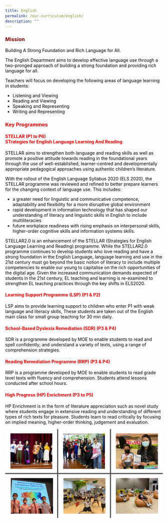 ```yaml
---
title: English
permalink: /our-curriculum/english/
description: ""
---
```

<h3><span style="color: #800000;"><strong>Mission</strong></span></h3>
<p><span style="color: #000000;">Building A Strong Foundation and Rich Language for All.</span></p>
<p><span style="color: #000000;">The English Department aims to develop effective language use through a two-pronged approach of building a strong foundation and providing rich language for all.</span></p>
<p><span style="color: #000000;">Teachers will focus on developing the following areas of language learning in students:</span></p>
<ul>
<li><span style="color: #000000;">Listening and Viewing</span></li>
<li><span style="color: #000000;">Reading and Viewing</span></li>
<li><span style="color: #000000;">Speaking and Representing</span></li>
<li><span style="color: #000000;">Writing and Representing</span></li>
</ul>
<h3><span style="color: #ff0000;"><strong>Key Programmes</strong></span></h3>
<h4><span style="color: #ff0000;"><strong>STELLAR (P1 to P6)</strong></span><br /><span style="color: #ff0000;"><strong>STrategies for&nbsp;English&nbsp;Language&nbsp;Learning&nbsp;And&nbsp;Reading</strong></span></h4>
<p><span style="color: #000000;">STELLAR aims to strengthen both language and reading skills as well as promote a positive attitude towards reading in the foundational years through the use of well-established, learner-centred and developmentally appropriate pedagogical approaches using authentic children&rsquo;s literature.</span></p>
<p><span style="color: #000000;">With the rollout of the English Language Syllabus 2020 (ELS 2020), the STELLAR programme was reviewed and refined to better prepare learners for the changing context of language use. This includes:</span></p>
<ul>
<li><span style="color: #000000;">a greater need for linguistic and communicative competence, adaptability and flexibility for a more disruptive global environment</span></li>
<li><span style="color: #000000;">rapid development in information technology that has shaped our understanding of literacy and linguistic skills in English to include multiliteracies</span></li>
<li><span style="color: #000000;">future workplace readiness with rising emphasis on interpersonal skills, higher-order cognitive skills and information systems skills.</span></li>
</ul>
<p><span style="color: #000000;">STELLAR2.0 is an enhancement of the STELLAR (Strategies for English Language Learning and Reading) programme. While the STELLAR2.0 programme continues to develop students who love reading and have a strong foundation in the English Language, language learning and use in the 21st century must go beyond the basic notion of literacy to include multiple competencies to enable our young to capitalise on the rich opportunities of the digital age. Given the increased communication demands expected of students in the 21st century, EL teaching and learning is re-examined to strengthen EL teaching practices through the key shifts in ELS2020.</span></p>
<h4><span style="color: #ff0000;"><strong>Learning Support Programme (LSP) (P1 &amp; P2)</strong></span></h4>
<p><span style="color: #000000;">LSP aims to provide learning support to children who enter P1 with weak language&nbsp;and literacy skills, These students are taken out of the English main class for small group teaching for 30 min daily.</span></p>
<h4><span style="color: #ff0000;"><strong>School-Based Dyslexia Remediation (SDR) (P3 &amp; P4)</strong></span></h4>
<p><span style="color: #000000;">SDR is a programme developed by MOE to enable students to read and spell confidently; and understand a variety of texts, using a range of comprehension&nbsp;strategies.</span></p>
<h4><span style="color: #000000;"><span style="color: #ff0000;"><strong>Reading Remediation Programme (RRP) (P3 &amp; P4)</strong></span></span></h4>
<p><span style="color: #000000;">RRP is a programme developed by MOE to enable students to read grade level texts with fluency and comprehension. Students attend lessons conducted after school hours.</span></p>
<h4><span style="color: #ff0000;"><strong>High Progress (HP) Enrichment (P3 to P5)</strong></span></h4>
<p><span style="color: #000000;">HP Enrichment is in the form of literature appreciation such as novel study where students engage in extensive reading and understanding of different types of rich texts for pleasure. Students learn to read critically by focusing on implied meaning, higher-order thinking, judgement and evaluation.</span></p>

![](/images/English.jpg)